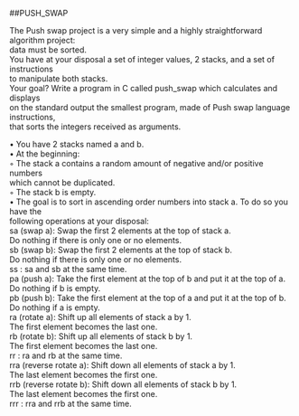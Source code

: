 
##PUSH_SWAP

The Push swap project is a very simple and a highly straightforward algorithm project:<br>
data must be sorted.<br>
You have at your disposal a set of integer values, 2 stacks, and a set of instructions<br>
to manipulate both stacks.<br>
Your goal? Write a program in C called push_swap which calculates and displays<br>
on the standard output the smallest program, made of Push swap language instructions,<br>
that sorts the integers received as arguments.<br>



• You have 2 stacks named a and b.<br>
• At the beginning:<br>
◦ The stack a contains a random amount of negative and/or positive numbers<br>
which cannot be duplicated.<br>
◦ The stack b is empty.<br>
• The goal is to sort in ascending order numbers into stack a. To do so you have the<br>
following operations at your disposal:<br>
sa (swap a): Swap the first 2 elements at the top of stack a.<br>
Do nothing if there is only one or no elements.<br>
sb (swap b): Swap the first 2 elements at the top of stack b.<br>
Do nothing if there is only one or no elements.<br>
ss : sa and sb at the same time.<br>
pa (push a): Take the first element at the top of b and put it at the top of a.<br>
Do nothing if b is empty.<br>
pb (push b): Take the first element at the top of a and put it at the top of b.<br>
Do nothing if a is empty.<br>
ra (rotate a): Shift up all elements of stack a by 1.<br>
The first element becomes the last one.<br>
rb (rotate b): Shift up all elements of stack b by 1.<br>
The first element becomes the last one.<br>
rr : ra and rb at the same time.<br>
rra (reverse rotate a): Shift down all elements of stack a by 1.<br>
The last element becomes the first one.<br>
rrb (reverse rotate b): Shift down all elements of stack b by 1.<br>
The last element becomes the first one.<br>
rrr : rra and rrb at the same time.<br>
